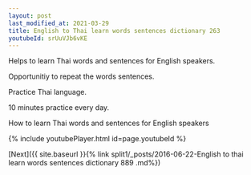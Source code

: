 ```yaml
---
layout: post
last_modified_at: 2021-03-29
title: English to Thai learn words sentences dictionary 263 
youtubeId: srUuVJb6vKE
---
```

 
 
Helps to learn Thai words and sentences for English speakers.

Opportunitiy to repeat the words sentences. 

Practice Thai language. 
 
10 minutes practice every day. 
 
How to learn Thai words and sentences for English speakers 
 
{% include youtubePlayer.html id=page.youtubeId %}
 
 
[Next]({{ site.baseurl }}{% link  split1/_posts/2016-06-22-English to thai learn words sentences dictionary 889 .md%})
 
